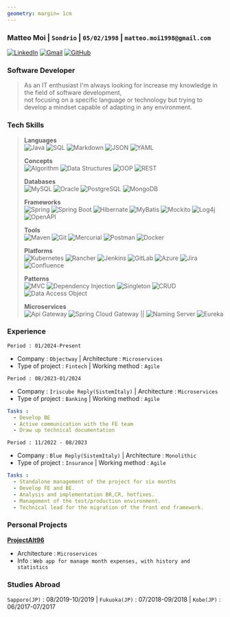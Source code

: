 ```yaml
---
geometry: margin= 1cm
---
```

### Matteo Moi | `Sondrio` | `05/02/1998` | `matteo.moi1998@gmail.com`

[![LinkedIn](https://img.shields.io/badge/-LinkedIn-000?&logo=LinkedIn&logoColor=0077B5)](https://www.linkedin.com/in/matteo-moi/)
[![Gmail](https://img.shields.io/badge/-Gmail-000?&logo=Gmail&logoColor=EA4335)](mailto:matteo.moi1998@gmail.com)
[![GitHub](https://img.shields.io/badge/-GitHub-000?&logo=GitHub&logoColor=181717)](https://github.com/Jok98)

[//]: # ([![LeetCode]&#40;https://img.shields.io/badge/-LeetCode-000?&logo=LeetCode&logoColor=FFA116&#41;]&#40;https://leetcode.com/Jok98/&#41;)

### Software Developer
>As an IT enthusiast I'm always looking for increase my knowledge in the field of software development,<br>
not focusing on a specific language or technology but trying to develop a mindset capable of adapting in any environment.

### Tech Skills
>**Languages**<br>
![Java](https://img.shields.io/badge/-Java-000?&logo=Oracle&logoColor=007396)
![SQL](https://img.shields.io/badge/-SQL-000?&logo=MySQL&logoColor=4479A1)
![Markdown](https://img.shields.io/badge/-Markdown-000?&logo=Markdown&logoColor=A7DF1E)
![JSON](https://img.shields.io/badge/-JSON-000?&logo=JSON&logoColor=F00F1E)
![YAML](https://img.shields.io/badge/-YAML-000?&logo=YAML&logoColor=F7BF1E)
> 
> 
>**Concepts**<br>
![Algorithm](https://img.shields.io/badge/-Algorithm-000?&logo=thealgorithms&logoColor=6DB33F)
![Data Structures](https://img.shields.io/badge/-Data%20Structures-000?&logo=databricks&logoColor=007396)
![OOP](https://img.shields.io/badge/-OOP-000?&logo=opencollective&logoColor=007396)
![REST](https://img.shields.io/badge/-REST-000?&logo=REST&logoColor=6DB33F)
> 
> 
>**Databases**<br>
![MySQL](https://img.shields.io/badge/-MySQL-000?&logo=MySQL&logoColor=4479A1)
![Oracle](https://img.shields.io/badge/-Oracle-000?&logo=Oracle&logoColor=F80000)
![PostgreSQL](https://img.shields.io/badge/-PostgreSQL-000?&logo=PostgreSQL&logoColor=336791)
![MongoDB](https://img.shields.io/badge/-MongoDB-000?&logo=MongoDB&logoColor=47A248)
> 
> 
>**Frameworks**<br>
![Spring](https://img.shields.io/badge/-Spring-000?&logo=Spring&logoColor=6DB33F)
![Spring Boot](https://img.shields.io/badge/-Spring%20Boot-000?&logo=Spring%20Boot&logoColor=6DB33F)
![Hibernate](https://img.shields.io/badge/-Hibernate-000?&logo=Hibernate&logoColor=59666C)
![MyBatis](https://img.shields.io/badge/-MyBatis-000?&logo=MyBatis&logoColor=59666C)
![Mockito](https://img.shields.io/badge/-Mockito-000?&logo=Mockito&logoColor=DC172A)
![Log4j](https://img.shields.io/badge/-Log4j-000?&logo=Apache&logoColor=D22128)
![OpenAPI](https://img.shields.io/badge/-OpenAPI-000?&logo=OpenAPI-Initiative&logoColor=6BA539)
> 
> 
>**Tools**<br>
![Maven](https://img.shields.io/badge/-Maven-000?&logo=Apache%20Maven&logoColor=C71A36)
![Git](https://img.shields.io/badge/-Git-000?&logo=Git&logoColor=F05032)
![Mercurial](https://img.shields.io/badge/-Mercurial-000?&logo=Mercurial&logoColor=2B73B5)
![Postman](https://img.shields.io/badge/-Postman-000?&logo=Postman&logoColor=FF6C37)
![Docker](https://img.shields.io/badge/-Docker-000?&logo=Docker&logoColor=2496ED)
> 
>**Platforms**<br>
![Kubernetes](https://img.shields.io/badge/-Kubernetes-000?&logo=Kubernetes&logoColor=326CE5)
![Rancher](https://img.shields.io/badge/-Rancher-000?&logo=Rancher&logoColor=0075A8)
![Jenkins](https://img.shields.io/badge/-Jenkins-000?&logo=Jenkins&logoColor=D24939)
![GitLab](https://img.shields.io/badge/-GitLab-000?&logo=GitLab&logoColor=FCA121)
![Azure](https://img.shields.io/badge/-Azure-000?&logo=Microsoft%20Azure&logoColor=0078D4)
![Jira](https://img.shields.io/badge/-Jira-000?&logo=Jira&logoColor=0052CC)
![Confluence](https://img.shields.io/badge/-Confluence-000?&logo=Confluence&logoColor=172B4D)
> 
> 
>**Patterns**<br>
![MVC](https://img.shields.io/badge/-MVC-000?&logo=Java&logoColor=007396)
![Dependency Injection](https://img.shields.io/badge/-Dependency%20Injection-000?&logo=Java&logoColor=007396)
![Singleton](https://img.shields.io/badge/-Singleton-000?&logo=Java&logoColor=007396)
![CRUD](https://img.shields.io/badge/-CRUD-000?&logo=Java&logoColor=007396)
![Data Access Object](https://img.shields.io/badge/-Data%20Access%20Object-000?&logo=Java&logoColor=007396)
> 
> 
>**Microservices**<br>
![Api Gateway](https://img.shields.io/badge/-Api%20Gateway-000?&logo=Microservices&logoColor=6DB33F) ![Spring Cloud Gateway](https://img.shields.io/badge/-Spring%20Cloud%20Gateway-000?&logo=Spring&logoColor=6DB33F) ||
![Naming Server](https://img.shields.io/badge/-Naming%20Server-000?&logo=Microservices&logoColor=6DB33F) ![Eureka](https://img.shields.io/badge/-Eureka-000?&logo=Spring&logoColor=6DB33F)

### Experience

```properties
Period : 01/2024-Present
```
- Company : `Objectway` | Architecture : `Microservices`
- Type of project : `Fintech` | Working method : `Agile`

```properties
Period : 08/2023-01/2024
```
- Company : `Iriscube Reply(SistemItaly)` | Architecture : `Microservices`
- Type of project : `Banking` | Working method : `Agile`

```yaml
Tasks :
  - Develop BE
  - Active communication with the FE team
  - Draw up technical documentation
```

```properties
Period : 11/2022 - 08/2023
```

- Company : `Blue Reply(SistemItaly)` | Architecture : `Monolithic`
- Type of project : `Insurance` | Working method : `Agile`

```yaml
Tasks :
  - Standalone management of the project for six months
  - Develop FE and BE.
  - Analysis and implementation BR,CR, hotfixes.
  - Management of the test/production environment.
  - Technical lead for the migration of the front end framework.
```

### Personal Projects

**[ProjectAlt96](https://github.com/Jok98/ProjectAlt96)**

- Architecture : `Microservices`
- Info : `Web app for manage month expenses, with history and statistics`<br>

### Studies Abroad
`Sapporo(JP)` : 08/2019-10/2019 | `Fukuoka(JP)` : 07/2018-09/2018 | `Kobe(JP)` : 06/2017-07/2017